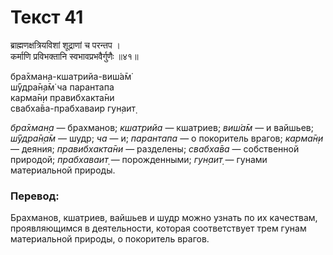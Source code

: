 # Текст 41

ब्राह्मणक्षत्रियविशां शूद्राणां च परन्तप ।  
कर्माणि प्रविभक्तानि स्वभावप्रभवैर्गुणैः ॥४१॥

бра̄хман̣а-кшатрийа-виш́а̄м̇  
ш́ӯдра̄н̣а̄м̇ ча парантапа  
карма̄н̣и правибхакта̄ни  
свабха̄ва-прабхаваир гун̣аит̣

_бра̄хман̣а_ — брахманов; _кшатрийа_ — кшатриев; _виш́а̄м_ — и вайшьев; _ш́ӯдра̄н̣а̄м_ — шудр; _ча_ — и; _парантапа_ — о покоритель врагов; _карма̄н̣и_ — деяния; _правибхакта̄ни_ — разделены; _свабха̄ва_ — собственной природой; _прабхаваит̣_ — порожденными; _гун̣аит̣_ — гунами материальной природы.

### Перевод:

Брахманов, кшатриев, вайшьев и шудр можно узнать по их качествам, проявляющимся в деятельности, которая соответствует трем гунам материальной природы, о покоритель врагов.